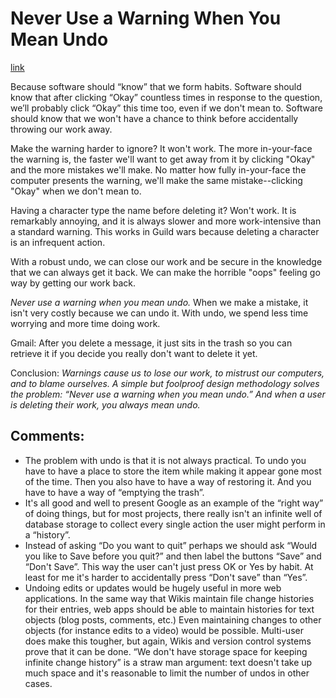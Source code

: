 # Never Use a Warning When You Mean Undo
[link](http://alistapart.com/article/neveruseawarning)

Because software should “know” that we form habits. Software should know that after clicking “Okay” countless times in response to the question, we’ll probably click “Okay” this time too, even if we don't mean to. Software should know that we won't have a chance to think before accidentally throwing our work away.

Make the warning harder to ignore? It won't work. The more in-your-face the warning is, the faster we'll want to get away from it by clicking "Okay" and the more mistakes we'll make. No matter how fully in-your-face the computer presents the warning, we'll make the same mistake--clicking "Okay" when we don't mean to.

Having a character type the name before deleting it? Won't work. It is remarkably annoying, and it is always slower and more work-intensive than a standard warning. This works in Guild wars because deleting a character is an infrequent action.

With a robust undo, we can close our work and be secure in the knowledge that we can always get it back. We can make the horrible "oops" feeling go way by getting our work back.

*Never use a warning when you mean undo.* When we make a mistake, it isn't very costly because we can undo it. With undo, we spend less time worrying and more time doing work.

Gmail: After you delete a message, it just sits in the trash so you can retrieve it if you decide you really don't want to delete it yet.

Conclusion: *Warnings cause us to lose our work, to mistrust our computers, and to blame ourselves. A simple but foolproof design methodology solves the problem: “Never use a warning when you mean undo.” And when a user is deleting their work, you always mean undo.*

## Comments:

- The problem with undo is that it is not always practical. To undo you have to have a place to store the item while making it appear gone most of the time. Then you also have to have a way of restoring it. And you have to have a way of “emptying the trash”.
- It's all good and well to present Google as an example of the “right way” of doing things, but for most projects, there really isn't an infinite well of database storage to collect every single action the user might perform in a “history”.
- Instead of asking “Do you want to quit” perhaps we should ask “Would you like to Save before you quit?” and then label the buttons “Save” and “Don't Save”. This way the user can't just press OK or Yes by habit. At least for me it's harder to accidentally press “Don't save” than “Yes”.
- Undoing edits or updates would be hugely useful in more web applications. In the same way that Wikis maintain file change histories for their entries, web apps should be able to maintain histories for text objects (blog posts, comments, etc.) Even maintaining changes to other objects (for instance edits to a video) would be possible. Multi-user does make this tougher, but again, Wikis and version control systems prove that it can be done. “We don't have storage space for keeping infinite change history” is a straw man argument: text doesn't take up much space and it's reasonable to limit the number of undos in other cases.
